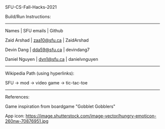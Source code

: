 SFU-CS-Fall-Hacks-2021

Build/Run Instructions:



-------------------------------------------
Names | SFU emails | Github

Zaid Arshad | zaa10@sfu.ca | ZaidArshad

Devin Dang | dda59@sfu.ca | devindang7

Daniel Nguyen | dvn1@sfu.ca | danielvnguyen

-------------------------------------------
Wikipedia Path (using hyperlinks):

SFU -> mod -> video game -> tic-tac-toe

-------------------------------------------
References: 

Game inspiration from boardgame "Gobblet Gobblers"

App icon: https://image.shutterstock.com/image-vector/hungry-emoticon-260nw-70876951.jpg
